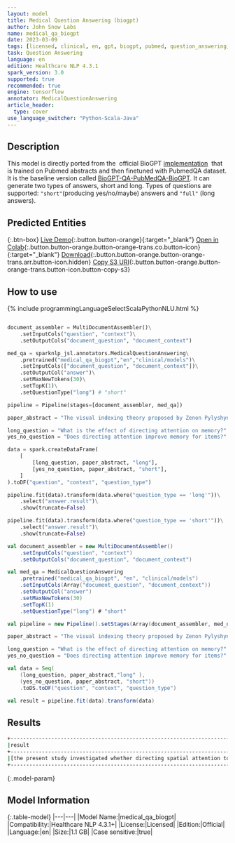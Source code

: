 ```yaml
---
layout: model
title: Medical Question Answering (biogpt)
author: John Snow Labs
name: medical_qa_biogpt
date: 2023-03-09
tags: [licensed, clinical, en, gpt, biogpt, pubmed, question_answering, tensorflow]
task: Question Answering
language: en
edition: Healthcare NLP 4.3.1
spark_version: 3.0
supported: true
recommended: true
engine: tensorflow
annotator: MedicalQuestionAnswering
article_header:
  type: cover
use_language_switcher: "Python-Scala-Java"
---
```


## Description

This model is directly ported from the  official BioGPT [implementation](https://github.com/microsoft/BioGPT)  that is trained on Pubmed abstracts and then finetuned with PubmedQA dataset. It is the baseline version called [BioGPT-QA-PubMedQA-BioGPT](https://msramllasc.blob.core.windows.net/modelrelease/BioGPT/checkpoints/QA-PubMedQA-BioGPT.tgz).
It can generate two types of answers, short and long. Types of questions are supported: `"short"`(producing yes/no/maybe) answers and `"full"` (long answers).

## Predicted Entities



{:.btn-box}
[Live Demo](https://demo.johnsnowlabs.com/healthcare/BIOGPT_MEDICAL_QUESTION_ANSWERING/){:.button.button-orange}{:target="_blank"}
[Open in Colab](https://colab.research.google.com/github/JohnSnowLabs/spark-nlp-workshop/blob/master/tutorials/Certification_Trainings/Healthcare/31.Medical_Question_Answering.ipynb){:.button.button-orange.button-orange-trans.co.button-icon}{:target="_blank"}
[Download](https://s3.amazonaws.com/auxdata.johnsnowlabs.com/clinical/models/medical_qa_biogpt_en_4.3.1_3.0_1678355315206.zip){:.button.button-orange.button-orange-trans.arr.button-icon.hidden}
[Copy S3 URI](s3://auxdata.johnsnowlabs.com/clinical/models/medical_qa_biogpt_en_4.3.1_3.0_1678355315206.zip){:.button.button-orange.button-orange-trans.button-icon.button-copy-s3}

## How to use



<div class="tabs-box" markdown="1">
{% include programmingLanguageSelectScalaPythonNLU.html %}

```python

document_assembler = MultiDocumentAssembler()\
    .setInputCols("question", "context")\
    .setOutputCols("document_question", "document_context")

med_qa = sparknlp_jsl.annotators.MedicalQuestionAnswering\
    .pretrained("medical_qa_biogpt","en","clinical/models")\
    .setInputCols(["document_question", "document_context"])\
    .setOutputCol("answer")\
    .setMaxNewTokens(30)\
    .setTopK(1)\
    .setQuestionType("long") # "short"

pipeline = Pipeline(stages=[document_assembler, med_qa])

paper_abstract = "The visual indexing theory proposed by Zenon Pylyshyn (Cognition, 32, 65–97, 1989) predicts that visual attention mechanisms are employed when mental images are projected onto a visual scene. Recent eye-tracking studies have supported this hypothesis by showing that people tend to look at empty places where requested information has been previously presented. However, it has remained unclear to what extent this behavior is related to memory performance. The aim of the present study was to explore whether the manipulation of spatial attention can facilitate memory retrieval. In two experiments, participants were asked first to memorize a set of four objects and then to determine whether a probe word referred to any of the objects. The results of both experiments indicate that memory accuracy is not affected by the current focus of attention and that all the effects of directing attention to specific locations on response times can be explained in terms of stimulus–stimulus and stimulus–response spatial compatibility."

long_question = "What is the effect of directing attention on memory?"
yes_no_question = "Does directing attention improve memory for items?"

data = spark.createDataFrame(
    [
        [long_question, paper_abstract, "long"],
        [yes_no_question, paper_abstract, "short"],
    ]
).toDF("question", "context", "question_type")

pipeline.fit(data).transform(data.where("question_type == 'long'"))\
    .select("answer.result")\
    .show(truncate=False)

pipeline.fit(data).transform(data.where("question_type == 'short'"))\
    .select("answer.result")\
    .show(truncate=False)
```
```scala
val document_assembler = new MultiDocumentAssembler()
    .setInputCols("question", "context")
    .setOutputCols("document_question", "document_context")

val med_qa = MedicalQuestionAnswering
    .pretrained("medical_qa_biogpt", "en", "clinical/models")
    .setInputCols(Array("document_question", "document_context"))
    .setOutputCol("answer")
    .setMaxNewTokens(30)
    .setTopK(1)
    .setQuestionType("long") # "short"

val pipeline = new Pipeline().setStages(Array(document_assembler, med_qa))

paper_abstract = "The visual indexing theory proposed by Zenon Pylyshyn (Cognition, 32, 65–97, 1989) predicts that visual attention mechanisms are employed when mental images are projected onto a visual scene. Recent eye-tracking studies have supported this hypothesis by showing that people tend to look at empty places where requested information has been previously presented. However, it has remained unclear to what extent this behavior is related to memory performance. The aim of the present study was to explore whether the manipulation of spatial attention can facilitate memory retrieval. In two experiments, participants were asked first to memorize a set of four objects and then to determine whether a probe word referred to any of the objects. The results of both experiments indicate that memory accuracy is not affected by the current focus of attention and that all the effects of directing attention to specific locations on response times can be explained in terms of stimulus–stimulus and stimulus–response spatial compatibility."

long_question = "What is the effect of directing attention on memory?"
yes_no_question = "Does directing attention improve memory for items?"

val data = Seq( 
    (long_question, paper_abstract,"long" ),
    (yes_no_question, paper_abstract, "short"))
    .toDS.toDF("question", "context", "question_type")

val result = pipeline.fit(data).transform(data)
```
</div>

## Results

```bash
+------------------------------------------------------------------------------------------------------------------------------------------------------------------------------+
|result                                                                                                                                                                        |
+------------------------------------------------------------------------------------------------------------------------------------------------------------------------------+
|[the present study investigated whether directing spatial attention to one location in a visual array would enhance memory for the array features. participants memorized two]|
+------------------------------------------------------------------------------------------------------------------------------------------------------------------------------+
```

{:.model-param}
## Model Information

{:.table-model}
|---|---|
|Model Name:|medical_qa_biogpt|
|Compatibility:|Healthcare NLP 4.3.1+|
|License:|Licensed|
|Edition:|Official|
|Language:|en|
|Size:|1.1 GB|
|Case sensitive:|true|
